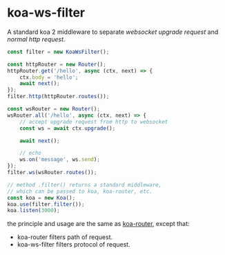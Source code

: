 # koa-ws-filter

A standard koa 2 middleware to separate *websocket upgrade request* and *normal http request*.

```ts
const filter = new KoaWsFilter();

const httpRouter = new Router();
httpRouter.get('/hello', async (ctx, next) => {
    ctx.body = 'hello';
    await next();
});
filter.http(httpRouter.routes());

const wsRouter = new Router();
wsRouter.all('/hello', async (ctx, next) => {
    // accept upgrade request from http to websocket
    const ws = await ctx.upgrade(); 

    await next();

    // echo
    ws.on('message', ws.send); 
});
filter.ws(wsRouter.routes());

// method .filter() returns a standard middleware,
// which can be passed to koa, koa-router, etc.
const koa = new Koa();
koa.use(filter.filter());
koa.listen(3000);
```

the principle and usage are the same as [koa-router](https://github.com/ZijianHe/koa-router), except that:

- koa-router filters path of request.
- koa-ws-filter filters protocol of request.